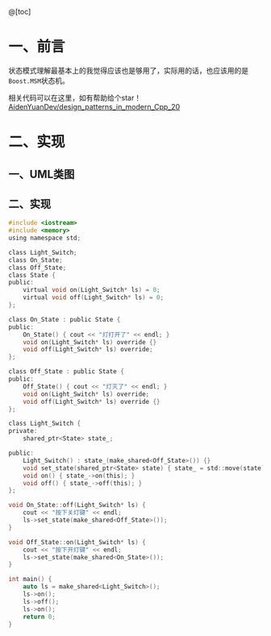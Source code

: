 @[toc]

# 一、前言

状态模式理解最基本上的我觉得应该也是够用了，实际用的话，也应该用的是`Boost.MSM`状态机。

相关代码可以在这里，如有帮助给个star！[AidenYuanDev/design_patterns_in_modern_Cpp_20](https://github.com/AidenYuanDev/design_patterns_in_modern_Cpp_20)

# 二、实现

## 一、UML类图

## 二、实现
~~~c
#include <iostream>
#include <memory>
using namespace std;

class Light_Switch;
class On_State;
class Off_State;
class State {
public:
    virtual void on(Light_Switch* ls) = 0;
    virtual void off(Light_Switch* ls) = 0;
};

class On_State : public State {
public:
    On_State() { cout << "灯打开了" << endl; }
    void on(Light_Switch* ls) override {}
    void off(Light_Switch* ls) override;
};

class Off_State : public State {
public:
    Off_State() { cout << "灯灭了" << endl; }
    void on(Light_Switch* ls) override;
    void off(Light_Switch* ls) override {}
};

class Light_Switch {
private:
    shared_ptr<State> state_;

public:
    Light_Switch() : state_(make_shared<Off_State>()) {}
    void set_state(shared_ptr<State> state) { state_ = std::move(state); }
    void on() { state_->on(this); }
    void off() { state_->off(this); }
};

void On_State::off(Light_Switch* ls) {
    cout << "按下关灯键" << endl;
    ls->set_state(make_shared<Off_State>());
}

void Off_State::on(Light_Switch* ls) {
    cout << "按下开灯键" << endl;
    ls->set_state(make_shared<On_State>());
}

int main() {
    auto ls = make_shared<Light_Switch>();
    ls->on();
    ls->off();
    ls->on();
    return 0;
}
~~~
